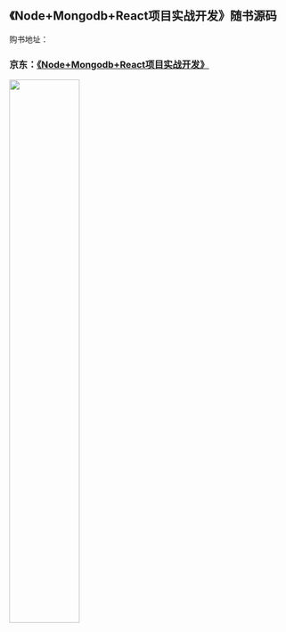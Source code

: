 ## 《Node+Mongodb+React项目实战开发》随书源码
购书地址：
### 京东：[《Node+Mongodb+React项目实战开发》](https://item.jd.com/12872499.html)
<img src="http://img10.360buyimg.com/n0/jfs/t1/112162/12/3037/83120/5ea5617dEe30e71c1/2797a5d4fc7fc1e7.jpg" width="50%">
